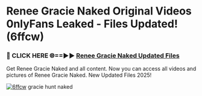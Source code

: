 # Renee Gracie Naked Original Videos 0nlyFans Leaked - Files Updated! (6ffcw)

<h3>🔴 CLICK HERE 🌐==►► <a href="https://tinyurl.com/up5wt9bj" rel="nofollow">Renee Gracie Naked Updated Files</a></h3>

Get Renee Gracie Naked and all content. Now you can access all videos and pictures of Renee Gracie Naked. New Updated Files 2025!

[![6ffcw](https://i.imgur.com/ABiUzMV.gif)](https://tinyurl.com/up5wt9bj)
gracie hunt naked